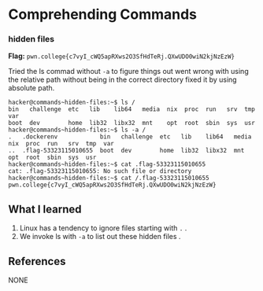 # Comprehending Commands 

### hidden files 

**Flag:** `pwn.college{c7vyI_cWQ5apRXws2O3SfHdTeRj.QXwUDO0wiN2kjNzEzW}`

Tried the ls commad without `-a` to figure things out went wrong with using the relative path without being in the correct directory fixed it by using absolute path. 

```
hacker@commands~hidden-files:~$ ls /
bin   challenge  etc   lib    lib64   media  nix  proc  run   srv  tmp  var
boot  dev        home  lib32  libx32  mnt    opt  root  sbin  sys  usr
hacker@commands~hidden-files:~$ ls -a /
.   .dockerenv            bin   challenge  etc   lib    lib64   media  nix  proc  run   srv  tmp  var
..  .flag-53323115010655  boot  dev        home  lib32  libx32  mnt    opt  root  sbin  sys  usr
hacker@commands~hidden-files:~$ cat .flag-53323115010655
cat: .flag-53323115010655: No such file or directory
hacker@commands~hidden-files:~$ cat /.flag-53323115010655
pwn.college{c7vyI_cWQ5apRXws2O3SfHdTeRj.QXwUDO0wiN2kjNzEzW}

```

## What I learned

1. Linux has a tendency to ignore files starting with `.` .
2. We invoke ls with `-a` to list out these hidden files .

## References

NONE
